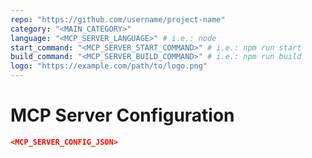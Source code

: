 ```yaml
---
repo: "https://github.com/username/project-name"
category: "<MAIN_CATEGORY>"
language: "<MCP_SERVER_LANGUAGE>" # i.e.: node
start_command: "<MCP_SERVER_START_COMMAND>" # i.e.: npm run start
build_command: "<MCP_SERVER_BUILD_COMMAND>" # i.e.: npm run build
logo: "https://example.com/path/to/logo.png"
---
```


# MCP Server Configuration

```json
<MCP_SERVER_CONFIG_JSON>
```
